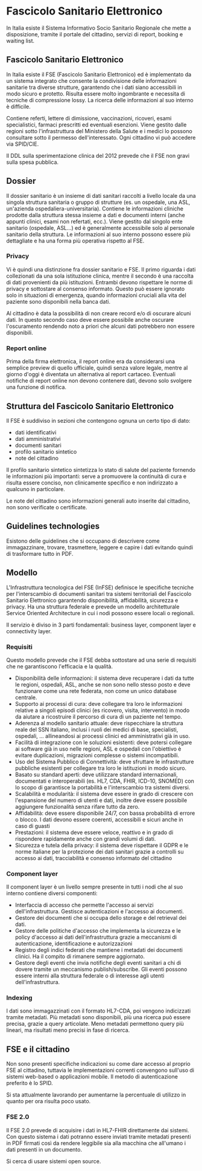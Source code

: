 # Fascicolo Sanitario Elettronico

In Italia esiste il Sistema Informativo Socio Sanitario Regionale che mette a disposizione, tramite il portale del cittadino, servizi di report, booking e waiting list.

## Fascicolo Sanitario Elettronico

In Italia esiste il FSE (Fascicolo Sanitario Elettronico) ed è implementato da un sistema integrato che consente la condivisione delle informazioni sanitarie tra diverse strutture, garantendo che i dati siano accessibili in modo sicuro e protetto. Risulta essere molto ingombrante e necessita di tecniche di compressione lossy. La ricerca delle informazioni al suo interno è difficile.

Contiene referti, lettere di dimissione, vaccinazioni, ricoveri, esami specialistici, farmaci prescritti ed eventuali esenzioni. Viene gestito dalle regioni sotto l'infrastruttura del Ministero della Salute e i medici lo possono consultare sotto il permesso dell'interessato. Ogni cittadino vi può accedere via SPID/CIE.

Il DDL sulla sperimentazione clinica del 2012 prevede che il FSE non gravi sulla spesa pubblica.

## Dossier

Il dossier sanitario è un insieme di dati sanitari raccolti a livello locale da una singola struttura sanitaria o gruppo di
strutture (es. un ospedale, una ASL, un'azienda ospedaliera-universitaria).
Contiene le informazioni cliniche prodotte dalla struttura stessa insieme a dati e documenti interni (anche appunti clinici, esami non refertati, ecc.). Viene gestito dal singolo ente sanitario (ospedale, ASL...) ed è generalmente accessibile solo al personale sanitario della struttura. Le informazioni al suo interno possono essere più dettagliate e ha una forma più operativa rispetto al FSE.

### Privacy

Vi è quindi una distinzione fra dossier sanitario e FSE. Il primo riguarda i dati collezionati da una sola istituzione clinica, mentre il secondo è una raccolta di  dati provenienti da più istituzioni. Entrambi devono rispettare le norme di privacy e sottostare al consenso informato. Questo può essere ignorato solo in situazioni di emergenza, quando informazioni cruciali alla vita del paziente sono disponibili nella banca dati.

Al cittadino è data la possibilità di non creare record e/o di oscurare alcuni dati. In questo secondo caso deve essere possibile anche oscurare l'oscuramento rendendo noto a priori che alcuni dati potrebbero non essere disponibili.

### Report online

Prima della firma elettronica, il report online era da considerarsi una semplice preview di quello ufficiale, quindi senza valore legale, mentre al giorno d'oggi è diventata un alternativa al report cartaceo. Eventuali notifiche di report online non devono contenere dati, devono solo svolgere una funzione di notifica.

## Struttura del Fascicolo Sanitario Elettronico

Il FSE è suddiviso in sezioni che contengono ognuna un certo tipo di dato:

- dati identificativi
- dati amministrativi
- documenti sanitari
- profilo sanitario sintetico
- note del cittadino

Il profilo sanitario sintetico sintetizza lo stato di salute del paziente fornendo le informazioni più importanti: serve a promuovere la continuità di cura e risulta essere conciso, non clinicamente specifico e non indirizzato a qualcuno in particolare.

Le note del cittadino sono informazioni generali auto inserite dal cittadino, non sono verificate o certificate.

## Guidelines technologies

Esistono delle guidelines che si occupano di descrivere come immagazzinare, trovare, trasmettere, leggere e capire i dati evitando quindi di trasformare tutto in PDF.

## Modello

L'Infrastruttura tecnologica del FSE (InFSE) definisce le specifiche tecniche per l'interscambio di documenti sanitari tra sistemi territoriali del Fascicolo Sanitario Elettronico garantendo disponibilità, affidabilità, sicurezza e privacy. Ha una struttura federale e prevede un modello architetturale Service Oriented Architecture in cui i nodi possono essere locali o regionali.

Il servizio è diviso in 3 parti fondamentali: business layer, component layer e connectivity layer.

### Requisiti

Questo modello prevede che il FSE debba sottostare ad una serie di requisiti che ne garantiscono l'efficacia e la qualità.

- Disponibilità delle informazioni: il sistema deve recuperare i dati da tutte le regioni, ospedali, ASL, anche se non sono nello stesso posto e deve funzionare come una rete federata, non come un unico database centrale.
- Supporto ai processi di cura: deve collegare tra loro le informazioni relative a singoli episodi clinici (es ricovero, visita, intervento) in modo da aiutare a ricostruire il percorso di cura di un paziente nel tempo.
- Aderenza al modello sanitario attuale: deve rispecchiare la struttura reale del SSN italiano, inclusi i ruoli dei medici di base, specialisti, ospedali, ... allineandosi ai processi clinici ed amministrativi già in uso.
- Facilità di integrazione con le soluzioni esistenti: deve potersi collegare ai software già in uso nelle regioni, ASL e ospedali con l'obiettivo è evitare duplicazioni, migrazioni complesse o sistemi incompatibili.
- Uso del Sistema Pubblico di Connettività: deve sfruttare le infrastrutture pubbliche esistenti per collegare tra loro le istituzioni in modo sicuro.
- Basato su standard aperti: deve utilizzare standard internazionali, documentati e interoperabili (es. HL7, CDA, FHIR, ICD-10, SNOMED) con lo scopo di garantisce la portabilità e l'interscambio tra sistemi diversi.
- Scalabilità e modularità: il sistema deve essere in grado di crescere con l'espansione del numero di utenti e dati, inoltre deve essere possibile aggiungere funzionalità senza rifare tutto da zero.
- Affidabilità: deve essere disponibile 24/7, con bassa probabilità di errore o blocco. I dati devono essere coerenti, accessibili e sicuri anche in caso di guasti
- Prestazioni: il sistema deve essere veloce, reattivo e in grado di rispondere rapidamente anche con grandi
volumi di dati.
- Sicurezza e tutela della privacy: il sistema deve rispettare il GDPR e le norme italiane per la protezione dei dati sanitari grazie a controlli su accesso ai dati, tracciabilità e consenso informato del cittadino

### Component layer

Il component layer è un livello sempre presente in tutti i nodi che al suo interno contiene diversi componenti:

- Interfaccia di accesso che permette l'accesso ai servizi dell'infrastruttura. Gestisce autenticazioni e l'accesso ai documenti.
- Gestore dei documenti che si occupa dello storage e del retrieval dei dati.
- Gestore delle politiche d'accesso che implementa la sicurezza e le policy d'accesso ai dati dell'infrastruttura grazie a meccanismi di autenticazione, identificazione e autorizzazioni
- Registro degli indici federati che mantiene i metadati dei documenti clinici. Ha il compito di rimanere sempre aggiornato.
- Gestore degli eventi che invia notifiche degli eventi sanitari a chi di dovere tramite un meccanismo publish/subscribe. Gli eventi possono essere interni alla struttura federale o di interesse agli utenti dell'infrastruttura.

### Indexing

I dati sono immagazzinati con il formato HL7-CDA, poi vengono indicizzati tramite metadati. Più metadati sono disponibili, più una ricerca può essere precisa, grazie a query articolate. Meno metadati permettono query più lineari, ma risultati meno precisi in fase di ricerca.

## FSE e il cittadino

Non sono presenti specifiche indicazioni su come dare accesso al proprio FSE al cittadino, tuttavia le implementazioni correnti convengono sull'uso di sistemi web-based o applicazioni mobile. Il metodo di autenticazione preferito è lo SPID.

Si sta attualmente lavorando per aumentarne la percentuale di utilizzo in quanto per ora risulta poco usato.

### FSE 2.0

Il FSE 2.0 prevede di acquisire i dati in HL7-FHIR direttamente dai sistemi. Con questo sistema i dati potranno essere inviati tramite metadati presenti in PDF firmati così da rendere leggibile sia alla macchina che all'umano i dati presenti in un documento.

Si cerca di usare sistemi open source.
